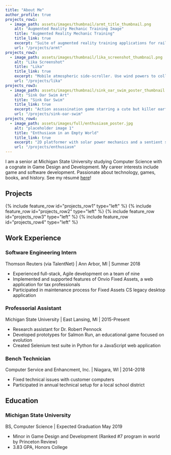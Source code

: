 ```yaml
---
title: "About Me"
author_profile: true
projects_row1:
  - image_path: assets/images/thumbnail/armt_title_thumbnail.png
    alt: "Augmented Reality Mechanic Training Image"
    title: "Augmented Reality Mechanic Training"
    title_link: true
    excerpt: "Suite of augmented reality training applications for railroad mechanics, developed as part of a capstone project sponsored by Union Pacific."
    url: "/projects/armt"
projects_row2:
  - image_path: assets/images/thumbnail/lika_screenshot_thumbnail.png
    alt: "Lika Screenshot"
    title: "Lika"
    title_link: true
    excerpt: "Mobile atmospheric side-scroller. Use wind powers to collect leaves and save a forest!"
    url: "/projects/lika"
projects_row3:
  - image_path: assets/images/thumbnail/sink_oar_swim_poster_thumbnail.png
    alt: "Sink Oar Swim Art"
    title: "Sink Oar Swim"
    title_link: true
    excerpt: "Action assassination game starring a cute but killer oarfish. Kill all the targets!"
    url: "/projects/sink-oar-swim"
projects_row4:
  - image_path: assets/images/full/enthusiasm_poster.jpg
    alt: "placeholder image 1"
    title: "Enthusiasm in an Empty World"
    title_link: true
    excerpt: "2D platformer with solar power mechanics and a sentient space rover."
    url: "/projects/enthusiasm"
---
```


I am a senior at Michigan State University studying Computer Science with a cognate in Game Design and Development. My career interests include game and software development. Passionate about technology, games, books, and history. See my résumé [here](/assets/content/Jacob-Cousineau-Resume.pdf)!

## Projects
{% include feature_row id="projects_row1" type="left" %}
{% include feature_row id="projects_row2" type="left" %}
{% include feature_row id="projects_row3" type="left" %}
{% include feature_row id="projects_row4" type="left" %}

## Work Experience

### Software Engineering Intern
Thomson Reuters (via TalentNet) | Ann Arbor, MI | Summer 2018
- Experienced full-stack, Agile development on a team of nine
- Implemented and supported features of Onvio Fixed Assets, a web application for tax professionals
- Participated in maintenance process for Fixed Assets CS legacy desktop application

### Professorial Assistant
Michigan State University | East Lansing, MI | 2015-Present
- Research assistant for Dr. Robert Pennock
- Developed prototypes for Salmon Run, an educational game focused on evolution
- Created Selenium test suite in Python for a JavaScript web application

### Bench Technician
Computer Service and Enhancment, Inc. | Niagara, WI | 2014-2018
- Fixed technical issues with customer computers
- Participated in annual technical setup for a local school district

## Education

### Michigan State University
BS, Computer Science | Expected Graduation May 2019
- Minor in Game Design and Development (Ranked #7 program in world by Princeton Review)
- 3.83 GPA, Honors College